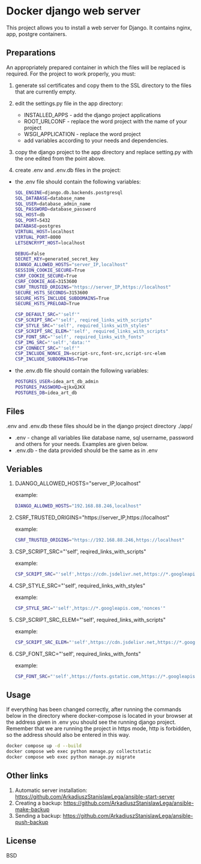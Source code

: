 Docker django web server
=========

This project allows you to install a web server for Django. It contains nginx, app, postgre containers.

Preparations
------------

An appropriately prepared container in which the files will be replaced is required.
For the project to work properly, you must:

1. generate ssl certificates and copy them to the SSL directory to the files that are currently empty.

2. edit the settings.py file in the app directory:

    - INSTALLED_APPS - add the django project applications
    - ROOT_URLCONF - replace the word project with the name of your project
    - WSGI_APPLICATION - replace the word project
    - add variables according to your needs and dependencies.

3. copy the django project to the app directory and replace setting.py with the one edited from the point above.
4. create .env and .env.db files in the project:

- the .env file should contain the following variables:

    ~~~bash
    SQL_ENGINE=django.db.backends.postgresql
    SQL_DATABASE=database_name
    SQL_USER=database_admin_name
    SQL_PASSWORD=database_password
    SQL_HOST=db
    SQL_PORT=5432
    DATABASE=postgres
    VIRTUAL_HOST=localhost
    VIRTUAL_PORT=8000
    LETSENCRYPT_HOST=localhost

    DEBUG=False
    SECRET_KEY=generated_secret_key
    DJANGO_ALLOWED_HOSTS="server_IP,localhost"
    SESSION_COOKIE_SECURE=True
    CSRF_COOKIE_SECURE=True
    CSRF_COOKIE_AGE=3153600
    CSRF_TRUSTED_ORIGINS="https://server_IP,https://localhost"
    SECURE_HSTS_SECONDS=3153600
    SECURE_HSTS_INCLUDE_SUBDOMAINS=True
    SECURE_HSTS_PRELOAD=True

    CSP_DEFAULT_SRC="'self'"
    CSP_SCRIPT_SRC="'self', reqired_links_with_scripts"
    CSP_STYLE_SRC="'self', required_links_with_styles"
    CSP_SCRIPT_SRC_ELEM="'self', required_links_with_scripts"
    CSP_FONT_SRC="'self', required_links_with_fonts"
    CSP_IMG_SRC="'self','data:'"
    CSP_CONNECT_SRC="'self'"
    CSP_INCLUDE_NONCE_IN=script-src,font-src,script-src-elem
    CSP_INCLUDE_SUBDOMAINS=True
    ~~~

- the .env.db file should contain the following variables:

    ~~~bash
    POSTGRES_USER=idea_art_db_admin
    POSTGRES_PASSWORD=qjkxQJKX
    POSTGRES_DB=idea_art_db 
    ~~~

Files
------------

.env and .env.db these files should be in the django project directory ./app/

- .env - change all variables like database name, sql username, password and others for your needs. Examples are given below.
- .env.db - the data provided should be the same as in .env

Veriables
------------

1. DJANGO_ALLOWED_HOSTS="server_IP,localhost"

    example:

    ~~~bash
    DJANGO_ALLOWED_HOSTS="192.168.88.246,localhost"
    ~~~

2. CSRF_TRUSTED_ORIGINS="https://server_IP,https://localhost"

    example:

    ~~~bash
    CSRF_TRUSTED_ORIGINS="https://192.168.88.246,https://localhost"
    ~~~

3. CSP_SCRIPT_SRC="'self', reqired_links_with_scripts"

    example:

    ~~~bash
    CSP_SCRIPT_SRC="'self',https://cdn.jsdelivr.net,https://*.googleapis.com,https://ajax.googleapis.com"
    ~~~

4. CSP_STYLE_SRC="'self', required_links_with_styles"

    example:

    ~~~bash
    CSP_STYLE_SRC="'self',https://*.googleapis.com,'nonces'"
    ~~~

5. CSP_SCRIPT_SRC_ELEM="'self', required_links_with_scripts"

    example:

    ~~~bash
    CSP_SCRIPT_SRC_ELEM="'self',https://cdn.jsdelivr.net,https://*.googleapis.com"
    ~~~

6. CSP_FONT_SRC="'self', required_links_with_fonts"

    example:

    ~~~bash
    CSP_FONT_SRC="'self',https://fonts.gstatic.com,https://*.googleapis.com"
    ~~~

Usage
------------

If everything has been changed correctly, after running the commands below in the directory where docker-compose is located in your browser at the address given in .env you should see the running django project. Remember that we are running the project in https mode, http is forbidden, so the address should also be entered in this way.

~~~bash
docker compose up -d --build 
docker compose web exec python manage.py collectstatic
docker compose web exec python manage.py migrate
~~~

Other links
------------

1. Automatic server installation: <https://github.com/ArkadiuszStanislawLega/ansible-start-server>
2. Creating a backup: <https://github.com/ArkadiuszStanislawLega/ansible-make-backup>
3. Sending a backup: <https://github.com/ArkadiuszStanislawLega/ansible-push-backup>

License
-------

BSD
